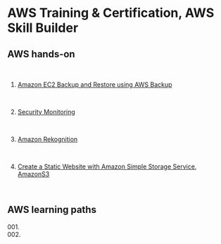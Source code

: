 # AWS Training & Certification, AWS Skill Builder
## AWS hands-on

<br>

001. [Amazon EC2 Backup and Restore using AWS Backup](https://github.com/RosanaFSS/AWS-Projects/blob/AWS-Training-and-Certification/001.%20Amazon%20EC2%20Backup%20and%20Restore%20using%20AWS%20Backup.md)

<br>

002. [Security Monitoring](https://github.com/RosanaFSS/AWS-Projects/blob/AWS-Training-and-Certification/002.%20Security%20Monitoring.md)

<br>

003. [Amazon Rekognition](https://github.com/RosanaFSS/AWS-Projects/blob/AWS-Training-and-Certification/003.%20%20Amazon%20Rekognition.md)

<br>

004. [Create a Static Website with Amazon Simple Storage Service, AmazonS3](https://github.com/RosanaFSS/AWS-Projects/blob/AWS-Training-and-Certification/004%20.%20%20Create%20a%20Static%20HTML%20Website%20with%20Amazon%20S3.md)

<br>

## AWS learning paths

001.<br>
002.<br>
